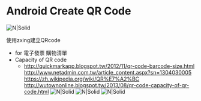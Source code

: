 # Android Create QR Code

![N|Solid](https://www.fullidentity.com/wp-content/uploads/2015/10/qrcode.png)

使用zxing建立QRcode 

  - for 電子發票 購物清單
  - Capacity of QR code
    -  http://quickmarkapp.blogspot.tw/2012/11/qr-code-barcode-size.html
       http://www.netadmin.com.tw/article_content.aspx?sn=1304030005
       https://zh.wikipedia.org/wiki/QR%E7%A2%BC
       http://wutownonline.blogspot.tw/2013/08/qr-code-capacity-of-qr-code.html
  ![N|Solid](http://i.imgur.com/jt1Q6Q2.png)
  ![N|Solid](http://i.imgur.com/yTJ5gM7.png)
  ![N|Solid](http://i.imgur.com/Fy5D8wo.png)